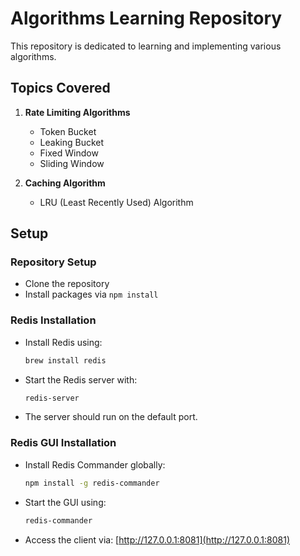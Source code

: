 # Algorithms Learning Repository

This repository is dedicated to learning and implementing various algorithms.

## Topics Covered

1. **Rate Limiting Algorithms**
    - Token Bucket
    - Leaking Bucket
    - Fixed Window
    - Sliding Window

2. **Caching Algorithm**
    - LRU (Least Recently Used) Algorithm

## Setup

### Repository Setup
- Clone the repository
- Install packages via `npm install`

### Redis Installation
- Install Redis using: 
  ```bash
  brew install redis
  ```
- Start the Redis server with:
  ```bash
  redis-server
  ```
- The server should run on the default port.

### Redis GUI Installation
- Install Redis Commander globally:
  ```bash
  npm install -g redis-commander
  ```
- Start the GUI using:
  ```bash
  redis-commander
  ```
- Access the client via: [http://127.0.0.1:8081](http://127.0.0.1:8081)
